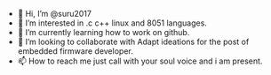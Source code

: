 - 👋 Hi, I’m @suru2017
- 👀 I’m interested in .c c++ linux and 8051 languages.
- 🌱 I’m currently learning how to work on github.
- 💞️ I’m looking to collaborate with Adapt ideations for the post of embedded firmware developer.
- 📫 How to reach me 
   just call with your soul voice and i am present.

<!---
suru2017/suru2017 is a ✨ special ✨ repository because its `README.md` (this file) appears on your GitHub profile.
You can click the Preview link to take a look at your changes.
--->
